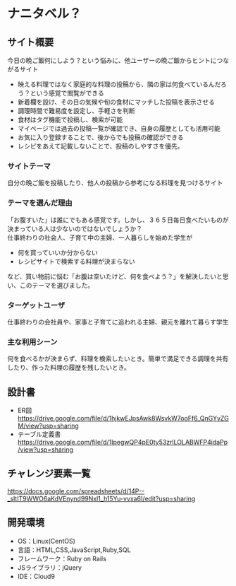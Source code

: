 # ナニタベル？

## サイト概要
今日の晩ご飯何にしよう？という悩みに、他ユーザーの晩ご飯からヒントにつながるサイト
- 映える料理ではなく家庭的な料理の投稿から、隣の家は何食べているんだろう？という感覚で閲覧ができる
- 新着欄を設け、その日の気候や旬の食材にマッチした投稿を表示させる
- 調理時間で難易度を設定し、手軽さを判断
- 食材はタグ機能で投稿し、検索が可能
- マイページでは過去の投稿一覧が確認でき、自身の履歴としても活用可能
- お気に入り登録することで、後からでも投稿の確認ができる
- レシピをあえて記載しないことで、投稿のしやすさを優先。

### サイトテーマ
自分の晩ご飯を投稿したり、他人の投稿から参考になる料理を見つけるサイト

### テーマを選んだ理由
「お腹すいた」は誰にでもある感覚です。しかし、３６５日毎日食べたいものが決まっている人は少ないのではないでしょうか？</br>
仕事終わりの社会人、子育て中の主婦、一人暮らしを始めた学生が
- 何を買っていいか分からない
- レシピサイトで検索する料理が決まらない</br>

など、買い物前に悩む「お腹は空いたけど、何を食べよう？」を解決したいと思い、このテーマを選びました。

### ターゲットユーザ
仕事終わりの会社員や、家事と子育てに追われる主婦、親元を離れて暮らす学生

### 主な利用シーン
何を食べるかが決まらず、料理を検索したいとき。簡単で満足できる調理を共有したり、作った料理の履歴を残したいとき。

## 設計書
- ER図　https://drive.google.com/file/d/1hjkwEJpsAwk8WsvkW7ooFf6_QnGYvZGM/view?usp=sharing
- テーブル定義書　https://drive.google.com/file/d/1IpegwQP4pE0ty53zrlLOLABWFP4idaPp/view?usp=sharing

## チャレンジ要素一覧
https://docs.google.com/spreadsheets/d/14P--_sltIT9WWO6aKdVEnynd99Nxl1_h15Yu-vvxa6I/edit?usp=sharing

## 開発環境
- OS：Linux(CentOS)
- 言語：HTML,CSS,JavaScript,Ruby,SQL
- フレームワーク：Ruby on Rails
- JSライブラリ：jQuery
- IDE：Cloud9


